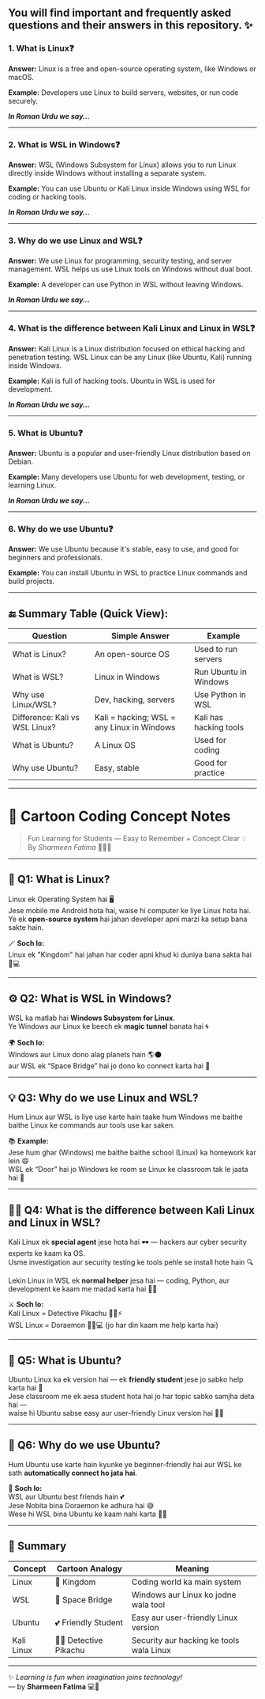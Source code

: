 ## You will find important and frequently asked questions and their answers in this repository. ✨


### 1. What is Linux❓

**Answer:**
Linux is a free and open-source operating system, like Windows or macOS.

**Example:**
Developers use Linux to build servers, websites, or run code securely.

***In Roman Urdu we say...***

---

### 2. What is WSL in Windows❓

**Answer:**
WSL (Windows Subsystem for Linux) allows you to run Linux directly inside Windows without installing a separate system.

**Example:**
You can use Ubuntu or Kali Linux inside Windows using WSL for coding or hacking tools.

***In Roman Urdu we say...***


---

### 3. Why do we use Linux and WSL❓

**Answer:**
We use Linux for programming, security testing, and server management.
WSL helps us use Linux tools on Windows without dual boot.

**Example:**
A developer can use Python in WSL without leaving Windows.

***In Roman Urdu we say...***

---

### 4. What is the difference between Kali Linux and Linux in WSL❓

**Answer:**
Kali Linux is a Linux distribution focused on ethical hacking and penetration testing.
WSL Linux can be any Linux (like Ubuntu, Kali) running inside Windows.

**Example:**
Kali is full of hacking tools. Ubuntu in WSL is used for development.

***In Roman Urdu we say...***

---

### 5. What is Ubuntu❓

**Answer:**
Ubuntu is a popular and user-friendly Linux distribution based on Debian.

**Example:**
Many developers use Ubuntu for web development, testing, or learning Linux.

***In Roman Urdu we say...***

---

### 6. Why do we use Ubuntu❓

**Answer:**
We use Ubuntu because it's stable, easy to use, and good for beginners and professionals.

**Example:**
You can install Ubuntu in WSL to practice Linux commands and build projects.

---

## 🔚 Summary Table (Quick View):

| Question                       | Simple Answer                              | Example                |
| ------------------------------ | ------------------------------------------ | ---------------------- |
| What is Linux?                 | An open-source OS                          | Used to run servers    |
| What is WSL?                   | Linux in Windows                           | Run Ubuntu in Windows  |
| Why use Linux/WSL?             | Dev, hacking, servers                      | Use Python in WSL      |
| Difference: Kali vs WSL Linux? | Kali = hacking; WSL = any Linux in Windows | Kali has hacking tools |
| What is Ubuntu?                | A Linux OS                                 | Used for coding        |
| Why use Ubuntu?                | Easy, stable                               | Good for practice      |

---

# 🎨 Cartoon Coding Concept Notes

> Fun Learning for Students — Easy to Remember + Concept Clear 💡  
> By *Sharmeen Fatima* 👩‍💻✨  

---

## 🧠 Q1: What is Linux?

Linux ek Operating System hai 🖥️  
Jese mobile me Android hota hai, waise hi computer ke liye Linux hota hai.  
Ye ek **open-source system** hai jahan developer apni marzi ka setup bana sakte hain.  

🪄 **Soch lo:**  
Linux ek "Kingdom" hai jahan har coder apni khud ki duniya bana sakta hai 👑💻  

---

## ⚙️ Q2: What is WSL in Windows?

WSL ka matlab hai **Windows Subsystem for Linux**.  
Ye Windows aur Linux ke beech ek **magic tunnel** banata hai 🌀  

🌍 **Soch lo:**  
Windows aur Linux dono alag planets hain 🌎🌑  
aur WSL ek “Space Bridge” hai jo dono ko connect karta hai 🚀  

---

## 💡 Q3: Why do we use Linux and WSL?

Hum Linux aur WSL is liye use karte hain taake hum Windows me baithe baithe Linux ke commands aur tools use kar saken.  

📚 **Example:**  
Jese hum ghar (Windows) me baithe baithe school (Linux) ka homework kar lein 😄  
WSL ek “Door” hai jo Windows ke room se Linux ke classroom tak le jaata hai 🚪  

---

## 🕵️‍♀️ Q4: What is the difference between Kali Linux and Linux in WSL?

Kali Linux ek **special agent** jese hota hai 🕶️ — hackers aur cyber security experts ke kaam ka OS.  
Usme investigation aur security testing ke tools pehle se install hote hain 🔍  

Lekin Linux in WSL ek **normal helper** jesa hai — coding, Python, aur development ke kaam me madad karta hai 👩‍💻  

⚔️ **Soch lo:**  
Kali Linux = Detective Pikachu 🕵️‍♂️⚡  
WSL Linux = Doraemon 👨‍🏫💻 (jo har din kaam me help karta hai)

---

## 🐧 Q5: What is Ubuntu?

Ubuntu Linux ka ek version hai — ek **friendly student** jese jo sabko help karta hai 🥰  
Jese classroom me ek aesa student hota hai jo har topic sabko samjha deta hai —  
waise hi Ubuntu sabse easy aur user-friendly Linux version hai 👩‍🎓  

---

## 🚪 Q6: Why do we use Ubuntu?

Hum Ubuntu use karte hain kyunke ye beginner-friendly hai aur WSL ke sath **automatically connect ho jata hai**.  

💞 **Soch lo:**  
WSL aur Ubuntu best friends hain 💕  
Jese Nobita bina Doraemon ke adhura hai 😅  
Wese hi WSL bina Ubuntu ke kaam nahi karta 🐧✨  

---

## 🎯 Summary

| Concept | Cartoon Analogy | Meaning |
|----------|------------------|----------|
| Linux | 👑 Kingdom | Coding world ka main system |
| WSL | 🚀 Space Bridge | Windows aur Linux ko jodne wala tool |
| Ubuntu | 💕 Friendly Student | Easy aur user-friendly Linux version |
| Kali Linux | 🕵️‍♂️ Detective Pikachu | Security aur hacking ke tools wala Linux |

---

✨ *Learning is fun when imagination joins technology!*  
— by **Sharmeen Fatima** 💻💖
